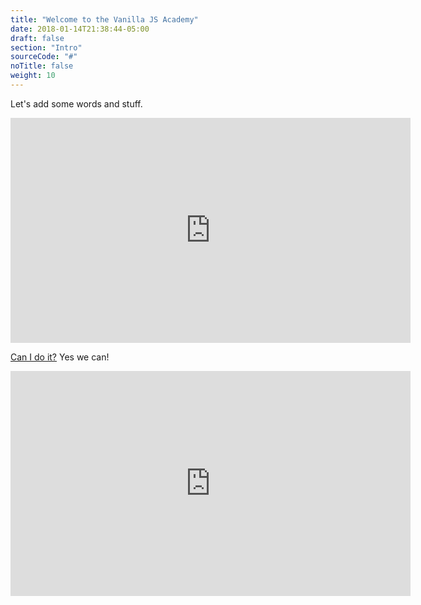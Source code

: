 ```yaml
---
title: "Welcome to the Vanilla JS Academy"
date: 2018-01-14T21:38:44-05:00
draft: false
section: "Intro"
sourceCode: "#"
noTitle: false
weight: 10
---
```


Let's add some words and stuff.

<iframe src="https://player.vimeo.com/video/263561988?color=0088cc&title=0&byline=0&portrait=0" width="640" height="360" frameborder="0" webkitallowfullscreen mozallowfullscreen allowfullscreen></iframe>

[Can I do it?](#) Yes we can!

<iframe src="https://player.vimeo.com/video/263560817?color=0088cc&title=0&byline=0&portrait=0" width="640" height="360" frameborder="0" webkitallowfullscreen mozallowfullscreen allowfullscreen></iframe>
